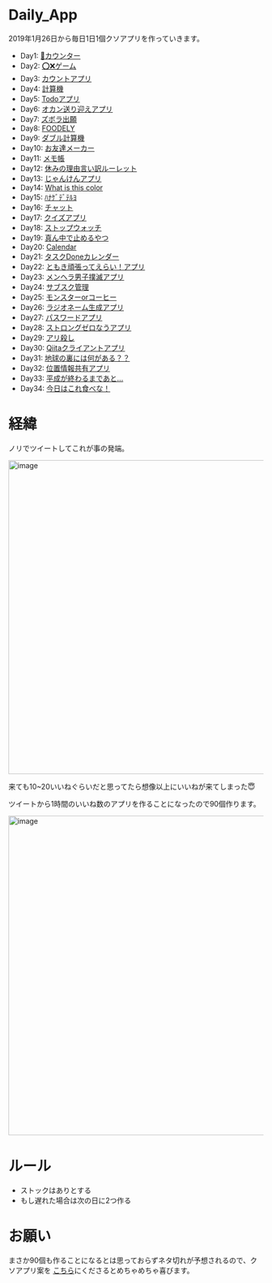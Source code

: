 # Daily_App

2019年1月26日から毎日1日1個クソアプリを作っていきます。



- Day1: [💩カウンター](https://github.com/tomoki69386/Daily_App/blob/master/01/README.md)
- Day2: [⭕❌ゲーム](https://github.com/tomoki69386/Daily_App/blob/master/02/README.md)
- Day3: [カウントアプリ](https://github.com/tomoki69386/Daily_App/blob/master/03/README.md)
- Day4: [計算機](https://github.com/tomoki69386/Daily_App/blob/master/04/README.md)
- Day5: [Todoアプリ](https://github.com/tomoki69386/Daily_App/blob/master/05/README.md)
- Day6: [オカン送り迎えアプリ](https://github.com/tomoki69386/Daily_App/blob/master/06/README.md)
- Day7: [ズボラ出願](https://github.com/tomoki69386/Daily_App/blob/master/07/README.md)
- Day8: [FOODELY](https://github.com/tomoki69386/Daily_App/blob/master/08/README.md)
- Day9: [ダブル計算機](https://github.com/tomoki69386/Daily_App/blob/master/09/README.md)
- Day10: [お友達メーカー](https://github.com/tomoki69386/Daily_App/blob/master/10/README.md)
- Day11: [メモ帳](https://github.com/tomoki69386/Daily_App/blob/master/11/README.md)
- Day12: [休みの理由言い訳ルーレット](https://github.com/tomoki69386/Daily_App/blob/master/12/README.md)
- Day13: [じゃんけんアプリ](https://github.com/tomoki69386/Daily_App/blob/master/13/README.md)
- Day14: [What is this color](https://github.com/tomoki69386/Daily_App/blob/master/14/README.md)
- Day15: [ﾊﾅｹﾞﾃﾞﾃﾙﾖ](https://github.com/tomoki69386/Daily_App/blob/master/15/README.md)
- Day16: [チャット](https://github.com/tomoki69386/Daily_App/blob/master/16/README.md)
- Day17: [クイズアプリ](https://github.com/tomoki69386/Daily_App/blob/master/17/README.md)
- Day18: [ストップウォッチ](https://github.com/tomoki69386/Daily_App/blob/master/18/README.md)
- Day19: [真ん中で止めるやつ](https://github.com/tomoki69386/Daily_App/blob/master/19/README.md)
- Day20: [Calendar](https://github.com/tomoki69386/Daily_App/blob/master/20/README.md)
- Day21: [タスクDoneカレンダー](https://github.com/tomoki69386/Daily_App/blob/master/21/README.md)
- Day22: [ともき頑張ってえらい！アプリ](https://github.com/tomoki69386/Daily_App/blob/master/22/README.md)
- Day23: [メンヘラ男子撲滅アプリ](https://github.com/tomoki69386/Daily_App/blob/master/23/README.md)
- Day24: [サブスク管理](https://github.com/tomoki69386/Daily_App/blob/master/24/README.md)
- Day25: [モンスターorコーヒー](https://github.com/tomoki69386/Daily_App/blob/master/25/README.md)
- Day26: [ラジオネーム生成アプリ](https://github.com/tomoki69386/Daily_App/blob/master/26/README.md)
- Day27: [パスワードアプリ](https://github.com/tomoki69386/Daily_App/blob/master/27/README.md)
- Day28: [ストロングゼロなうアプリ](https://github.com/tomoki69386/Daily_App/blob/master/28/README.md)
- Day29: [アリ殺し](https://github.com/tomoki69386/Daily_App/blob/master/29/README.md)
- Day30: [Qiitaクライアントアプリ](https://github.com/tomoki69386/Daily_App/blob/master/30/README.md)
- Day31: [地球の裏には何がある？？](https://github.com/tomoki69386/Daily_App/blob/master/31/README.md)
- Day32: [位置情報共有アプリ](https://github.com/tomoki69386/Daily_App/blob/master/32/README.md)
- Day33: [平成が終わるまであと...](https://github.com/tomoki69386/Daily_App/blob/master/33/README.md)
- Day34: [今日はこれ食べな！](https://github.com/tomoki69386/Daily_App/blob/master/34/README.md)

# 経緯

ノリでツイートしてこれが事の発端。

<img width="619" alt="image" src="https://user-images.githubusercontent.com/28350464/51778740-be8f4b00-2146-11e9-9649-459dc25ea5c4.png">

来ても10~20いいねぐらいだと思ってたら想像以上にいいねが来てしまった😇



ツイートから1時間のいいね数のアプリを作ることになったので90個作ります。



<img width="630" alt="image" src="https://user-images.githubusercontent.com/28350464/51778816-1c239780-2147-11e9-9ee8-5b0f6363c2e6.png">



# ルール

- ストックはありとする
- もし遅れた場合は次の日に2つ作る



# お願い

まさか90個も作ることになるとは思っておらずネタ切れが予想されるので、クソアプリ案を [こちら](https://goo.gl/forms/r94Ad5JfqP7kExsi1)にくださるとめちゃめちゃ喜びます。



